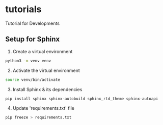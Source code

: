# tutorials
Tutorial for Developments

## Setup for Sphinx

1. Create a virtual environment
```bash
python3 -m venv venv
```

2. Activate the virtual environment
```bash
source venv/bin/activate
```

3. Install Sphinx & its dependencies
```bash
pip install sphinx sphinx-autobuild sphinx_rtd_theme sphinx-autoapi
```

4. Update 'requirements.txt' file
```bash
pip freeze > requirements.txt
```
